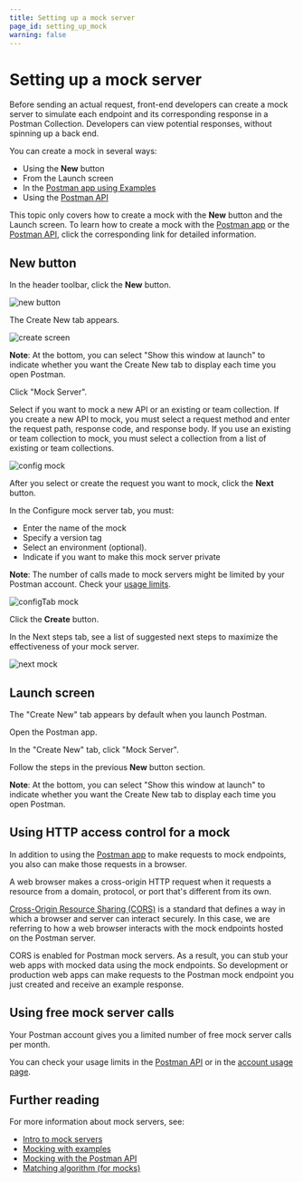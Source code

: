 ```yaml
---
title: Setting up a mock server
page_id: setting_up_mock
warning: false
---
```


# Setting up a mock server

Before sending an actual request, front-end developers can create a mock server to simulate each endpoint and its corresponding response in a Postman Collection. Developers can view potential responses, without spinning up a back end.

You can create a mock in several ways:

* Using the **New** button
* From the Launch screen
* In the [Postman app using Examples](/postman/mock_servers/mocking_with_examples.md)
* Using the [Postman API](/postman/mock_servers/mock_with_api.md)

This topic only covers how to create a mock with the **New** button and the Launch screen. To learn how to create a mock with the [Postman app](/postman/mock_servers/mocking_with_examples.md) or the [Postman API](/postman/mock_servers/mock_with_api.md), click the corresponding link for detailed information.

## New button

In the header toolbar, click the **New** button.

![new button](https://s3.amazonaws.com/postman-static-getpostman-com/postman-docs/Header_Toolbar_New.png)

The Create New tab appears.

![create screen](https://s3.amazonaws.com/postman-static-getpostman-com/postman-docs/Create_New_Tab_Updated.png)

**Note**: At the bottom, you can select "Show this window at launch" to indicate whether you want the Create New tab to display each time you open Postman.

Click "Mock Server".

Select if you want to mock a new API or an existing or team collection. If you create a new API to mock, you must select a request method and enter the request path, response code, and response body. If you use an existing or team collection to mock, you must select a collection from a list of existing or team collections.

![config mock](https://s3.amazonaws.com/postman-static-getpostman-com/postman-docs/Create_New_Tab_Updated2.png)

After you select or create the request you want to mock, click the **Next** button.

In the Configure mock server tab, you must:

* Enter the name of the mock
* Specify a version tag
* Select an environment \(optional\).
* Indicate if you want to make this mock server private

**Note**: The number of calls made to mock servers might be limited by your Postman account. Check your [usage limits](https://go.postman.co/usage).

![configTab mock](https://s3.amazonaws.com/postman-static-getpostman-com/postman-docs/Mock-Collection-Version1.png)

Click the **Create** button.

In the Next steps tab, see a list of suggested next steps to maximize the effectiveness of your mock server.

![next mock](https://s3.amazonaws.com/postman-static-getpostman-com/postman-docs/WS-next-steps.png)

## Launch screen

The "Create New" tab appears by default when you launch Postman.

Open the Postman app.

In the "Create New" tab, click "Mock Server".

Follow the steps in the previous **New** button section.

**Note**: At the bottom, you can select "Show this window at launch" to indicate whether you want the Create New tab to display each time you open Postman.

## Using HTTP access control for a mock

In addition to using the [Postman app](/postman/mock_servers/mocking_with_examples.md) to make requests to mock endpoints, you also can make those requests in a browser.

A web browser makes a cross-origin HTTP request when it requests a resource from a domain, protocol, or port that's different from its own.

[Cross-Origin Resource Sharing \(CORS\)](https://developer.mozilla.org/en-US/docs/Web/HTTP/Access_control_CORS) is a standard that defines a way in which a browser and server can interact securely. In this case, we are referring to how a web browser interacts with the mock endpoints hosted on the Postman server.

CORS is enabled for Postman mock servers. As a result, you can stub your web apps with mocked data using the mock endpoints. So development or production web apps can make requests to the Postman mock endpoint you just created and receive an example response.

## Using free mock server calls

Your Postman account gives you a limited number of free mock server calls per month.

You can check your usage limits in the [Postman API](https://docs.api.getpostman.com) or in the [account usage page](https://go.pstmn.io/postman-account-limits).

## Further reading

For more information about mock servers, see:

* [Intro to mock servers](/postman/mock_servers/intro_to_mock_servers.md)
* [Mocking with examples](/postman/mock_servers/mocking_with_examples.md)
* [Mocking with the Postman API](/postman/mock_servers/mock_with_api.md)
* [Matching algorithm \(for mocks\)](/postman/mock_servers/matching_algorithm.md)

